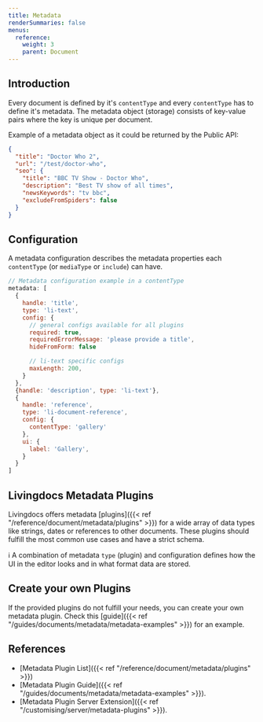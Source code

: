 ```yaml
---
title: Metadata
renderSummaries: false
menus:
  reference:
    weight: 3
    parent: Document
---
```


## Introduction

Every document is defined by it's `contentType` and every `contentType` has to define it's metadata. The metadata object (storage) consists of key-value pairs where the key is unique per document.

Example of a metadata object as it could be returned by the Public API:
```json
{
  "title": "Doctor Who 2",
  "url": "/test/doctor-who",
  "seo": {
    "title": "BBC TV Show - Doctor Who",
    "description": "Best TV show of all times",
    "newsKeywords": "tv bbc",
    "excludeFromSpiders": false
  }
}
```

## Configuration

A metadata configuration describes the metadata properties each `contentType` (or `mediaType` or `include`) can have.

```js
// Metadata configuration example in a contentType
metadata: [
  {
    handle: 'title',
    type: 'li-text',
    config: {
      // general configs available for all plugins
      required: true,
      requiredErrorMessage: 'please provide a title',
      hideFromForm: false

      // li-text specific configs
      maxLength: 200,
    }
  },
  {handle: 'description', type: 'li-text'},
  {
    handle: 'reference',
    type: 'li-document-reference',
    config: {
      contentType: 'gallery'
    },
    ui: {
      label: 'Gallery',
    }
  }
]
```

## Livingdocs Metadata Plugins

Livingdocs offers metadata [plugins]({{< ref "/reference/document/metadata/plugins" >}}) for a wide array of data types like strings, dates or references to other documents. These plugins should fulfill the most common use cases and have a strict schema.

:information_source: A combination of metadata `type` (plugin) and configuration defines how the UI in the editor looks and in what format data are stored.


## Create your own Plugins

If the provided plugins do not fulfill your needs, you can create your own metadata plugin. Check this [guide]({{< ref "/guides/documents/metadata/metadata-examples" >}}) for an example.


## References

- [Metadata Plugin List]({{< ref "/reference/document/metadata/plugins" >}})
- [Metadata Plugin Guide]({{< ref "/guides/documents/metadata/metadata-examples" >}}).
- [Metadata Plugin Server Extension]({{< ref "/customising/server/metadata-plugins" >}}).
